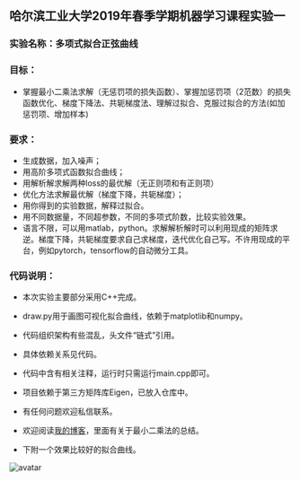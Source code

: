 ## 哈尔滨工业大学2019年春季学期机器学习课程实验一

### **实验名称**：多项式拟合正弦曲线

### **目标**：

- 掌握最小二乘法求解（无惩罚项的损失函数）、掌握加惩罚项（2范数）的损失函数优化、梯度下降法、共轭梯度法、理解过拟合、克服过拟合的方法(如加惩罚项、增加样本) 


### **要求**：

- 生成数据，加入噪声；
- 用高阶多项式函数拟合曲线；
- 用解析解求解两种loss的最优解（无正则项和有正则项）
- 优化方法求解最优解（梯度下降，共轭梯度）；
- 用你得到的实验数据，解释过拟合。
- 用不同数据量，不同超参数，不同的多项式阶数，比较实验效果。
- 语言不限，可以用matlab，python。求解解析解时可以利用现成的矩阵求逆。梯度下降，共轭梯度要求自己求梯度，迭代优化自己写。不许用现成的平台，例如pytorch，tensorflow的自动微分工具。

### **代码说明：**

- 本次实验主要部分采用C++完成。

- draw.py用于画图可视化拟合曲线，依赖于matplotlib和numpy。

- 代码组织架构有些混乱，头文件“链式”引用。

- 具体依赖关系见代码。

- 代码中含有相关注释，运行时只需运行main.cpp即可。

- 项目依赖于第三方矩阵库Eigen，已放入仓库中。

- 有任何问题欢迎私信联系。

- 欢迎阅读[我的博客](https://www.fets.xyz/)，里面有关于最小二乘法的总结。

- 下附一个效果比较好的拟合曲线。


![avatar](https://s2.ax1x.com/2019/09/22/upfwEd.png)